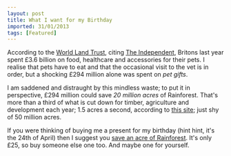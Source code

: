 ```yaml
---
layout: post
title: What I want for my Birthday
imported: 31/01/2013
tags: [Featured]
---
```


According to the [World Land Trust](http://worldlandtrust.org), citing [The
Independent](http://www.independent.co.uk/), Britons last year spent £3.6 billion on food,
healthcare and accessories for their pets. I realise that pets have to eat and that the
occasional visit to the vet is in order, but a shocking £294 million alone was spent on
*pet gifts*.

I am saddened and distraught by this mindless waste; to put it in perspective, £294
million could save *20 million acres* of Rainforest. That's more than a third of what is
cut down for timber, agriculture and development each year; 1.5 acres a second, according
to [this site](http://www.rain-tree.com/facts.htm); just shy of 50 million acres.

If you were thinking of buying me a present for my birthday (hint hint, it's the 24th of
April) then I suggest you [save an acre of
Rainforest](http://www.worldlandtrust.org/supporting/gift.htm). It's only £25, so buy
someone else one too. And maybe one for yourself.
